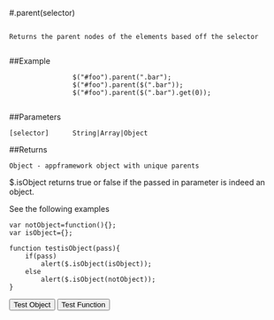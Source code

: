 
#.parent(selector)

```

Returns the parent nodes of the elements based off the selector
                
```

##Example

```
                $("#foo").parent(".bar");
                $("#foo").parent($(".bar"));
                $("#foo").parent($(".bar").get(0));
                
```



##Parameters
```
[selector]      String|Array|Object

```

##Returns
```
Object - appframework object with unique parents
```

$.isObject returns true or false if the passed in parameter is indeed an object.

See the following examples


```
var notObject=function(){};
var isObject={};

function testisObject(pass){
	if(pass)
		alert($.isObject(isObject));
	else
		alert($.isObject(notObject));
}
```

<script>
var notObject={};
var isObject=function(){};

var notObject=function(){};
var isObject={};

function testisObject(pass){
	if(pass)
		alert($.isObject(isObject));
	else
		alert($.isObject(notObject));
}

</script>

<input type="button" onclick="testisObject(true)" value="Test Object"/> <input type="button" onclick="testisObject(false)" value="Test Function"/>           
